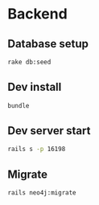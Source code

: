 # Backend

## Database setup

```bash
rake db:seed
```

## Dev install
```bash
bundle
```

## Dev server start
```bash
rails s -p 16198
```

## Migrate
```bash
rails neo4j:migrate
```
